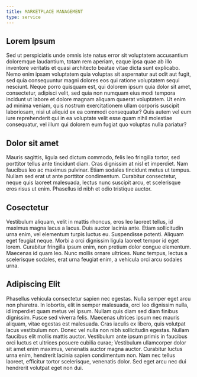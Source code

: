 ```yaml
---
title: MARKETPLACE MANAGEMENT
type: service
---
```


## Lorem Ipsum
Sed ut perspiciatis unde omnis iste natus error sit voluptatem accusantium doloremque laudantium, totam rem aperiam, eaque ipsa quae ab illo inventore veritatis et quasi architecto beatae vitae dicta sunt explicabo. Nemo enim ipsam voluptatem quia voluptas sit aspernatur aut odit aut fugit, sed quia consequuntur magni dolores eos qui ratione voluptatem sequi nesciunt. Neque porro quisquam est, qui dolorem ipsum quia dolor sit amet, consectetur, adipisci velit, sed quia non numquam eius modi tempora incidunt ut labore et dolore magnam aliquam quaerat voluptatem. Ut enim ad minima veniam, quis nostrum exercitationem ullam corporis suscipit laboriosam, nisi ut aliquid ex ea commodi consequatur? Quis autem vel eum iure reprehenderit qui in ea voluptate velit esse quam nihil molestiae consequatur, vel illum qui dolorem eum fugiat quo voluptas nulla pariatur?

## Dolor sit amet
Mauris sagittis, ligula sed dictum commodo, felis leo fringilla tortor, sed porttitor tellus ante tincidunt diam. Cras dignissim at nisl et imperdiet. Nam faucibus leo ac maximus pulvinar. Etiam sodales tincidunt metus ut tempus. Nullam sed erat ut ante porttitor condimentum. Curabitur consectetur, neque quis laoreet malesuada, lectus nunc suscipit arcu, et scelerisque eros risus ut enim. Phasellus id nibh et odio tristique auctor.

## Cosectetur
Vestibulum aliquam, velit in mattis rhoncus, eros leo laoreet tellus, id maximus magna lacus a lacus. Duis auctor lacinia ante. Etiam sollicitudin urna enim, vel elementum turpis luctus eu. Suspendisse potenti. Aliquam eget feugiat neque. Morbi a orci dignissim ligula laoreet tempor id eget lorem. Curabitur fringilla ipsum enim, non pretium dolor congue elementum. Maecenas id quam leo. Nunc mollis ornare ultrices. Nunc tempus, lectus a scelerisque sodales, erat urna feugiat enim, a vehicula orci arcu sodales urna.

## Adipiscing Elit
Phasellus vehicula consectetur sapien nec egestas. Nulla semper eget arcu non pharetra. In lobortis, elit in semper malesuada, orci leo dignissim nulla, id imperdiet quam metus vel ipsum. Nullam quis diam sed diam finibus dignissim. Fusce sed viverra felis. Maecenas ultrices ipsum nec mauris aliquam, vitae egestas est malesuada. Cras iaculis ex libero, quis volutpat lacus vestibulum non. Donec vel nulla non nibh sollicitudin egestas. Nullam faucibus elit mollis mattis auctor. Vestibulum ante ipsum primis in faucibus orci luctus et ultrices posuere cubilia curae; Vestibulum ullamcorper dolor sit amet enim maximus, venenatis auctor magna auctor. Curabitur luctus urna enim, hendrerit lacinia sapien condimentum non. Nam nec tellus laoreet, efficitur tortor scelerisque, venenatis dolor. Sed eget arcu nec dui hendrerit volutpat eget non dui.